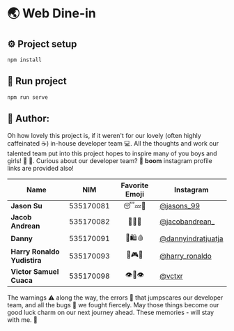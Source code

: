 # :earth_asia: Web Dine-in

## :gear: Project setup
```
npm install
```

## :running: Run project
```
npm run serve
```


## :blue_book: Author:
Oh how lovely this project is, if it weren't for our lovely (often highly caffeinated ☕️) in-house developer team 💻. All the thoughts and work our talented team put into this project hopes to inspire many of you boys and girls! 🧒 👧. Curious about our developer team? 🧐 **boom** instagram profile links are provided also! 

|             Name            |    NIM    | Favorite Emoji | Instagram | 
| --------------------------- | --------- | :------------: | --------- |
| **Jason Su**                | 535170081 | 😴💤🛌          | [@jasons_99](https://instagram.com/jasons_99) |
| **Jacob Andrean**           | 535170082 | 🎵🎸🎹          | [@jacobandrean_](https://instagram.com/jacobandrean_) |
| **Danny**                   | 535170091 | 🍜🛍🩸          | [@dannyindratjuatja](https://instagram.com/dannyindratjuatja) |
| **Harry Ronaldo Yudistira** | 535170093 | 🍕🎮👾          | [@harry_ronaldo](https://instagram.com/harry_ronaldo) |
| **Victor Samuel Cuaca**     | 535170098 | 👁👄👁          | [@vctxr](https://instagram.com/vctxr) |

The warnings ⚠️ along the way, the errors 🚨 that jumpscares our developer team, and all the bugs 🐞 we fought fiercely. May those things become our good luck charm on our next journey ahead. These memories - will stay with me. 💞
